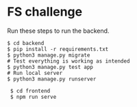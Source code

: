 # FS challenge

Run these steps to run the backend. 

```shell
$ cd backend
$ pip install -r requirements.txt
$ python3 manage.py migrate
# Test everything is working as intended
$ python3 manage.py test app
# Run local server
$ python3 manage.py runserver
```

```shell
 $ cd frontend
 $ npm run serve

```
